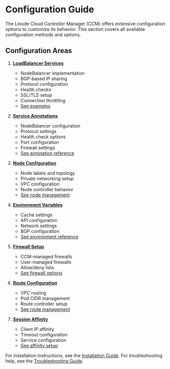 # Configuration Guide

The Linode Cloud Controller Manager (CCM) offers extensive configuration options to customize its behavior. This section covers all available configuration methods and options.

## Configuration Areas

1. **[LoadBalancer Services](loadbalancer.md)**
   - NodeBalancer implementation
   - BGP-based IP sharing
   - Protocol configuration
   - Health checks
   - SSL/TLS setup
   - Connection throttling
   - [See examples](../examples/basic.md#loadbalancer-services)

2. **[Service Annotations](annotations.md)**
   - NodeBalancer configuration
   - Protocol settings
   - Health check options
   - Port configuration
   - Firewall settings
   - [See annotation reference](annotations.md#available-annotations)

3. **[Node Configuration](nodes.md)**
   - Node labels and topology
   - Private networking setup
   - VPC configuration
   - Node controller behavior
   - [See node management](nodes.md#node-controller-behavior)

4. **[Environment Variables](environment.md)**
   - Cache settings
   - API configuration
   - Network settings
   - BGP configuration
   - [See environment reference](environment.md#available-variables)

5. **[Firewall Setup](firewall.md)**
   - CCM-managed firewalls
   - User-managed firewalls
   - Allow/deny lists
   - [See firewall options](firewall.md#ccm-managed-firewalls)

6. **[Route Configuration](routes.md)**
   - VPC routing
   - Pod CIDR management
   - Route controller setup
   - [See route management](routes.md#route-management)

7. **[Session Affinity](session-affinity.md)**
   - Client IP affinity
   - Timeout configuration
   - Service configuration
   - [See affinity setup](session-affinity.md#configuration)

For installation instructions, see the [Installation Guide](../getting-started/installation.md).
For troubleshooting help, see the [Troubleshooting Guide](../getting-started/troubleshooting.md).
